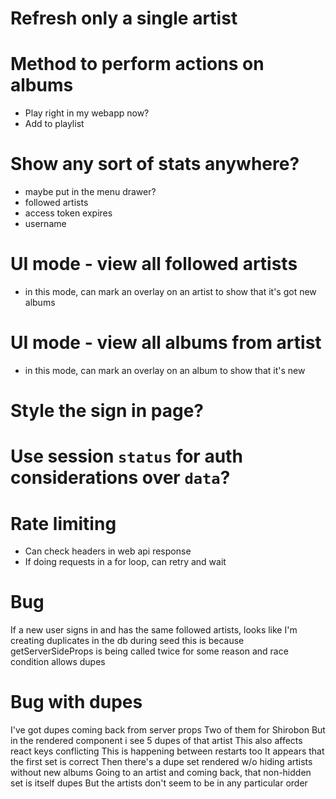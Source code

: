 # Refresh only a single artist

# Method to perform actions on albums

- Play right in my webapp now?
- Add to playlist

# Show any sort of stats anywhere?

- maybe put in the menu drawer?
- followed artists
- access token expires
- username

# UI mode - view all followed artists

- in this mode, can mark an overlay on an artist to show that it's got new albums

# UI mode - view all albums from artist

- in this mode, can mark an overlay on an album to show that it's new

# Style the sign in page?

# Use session `status` for auth considerations over `data`?

# Rate limiting

- Can check headers in web api response
- If doing requests in a for loop, can retry and wait

# Bug

If a new user signs in and has the same followed artists, looks like I'm creating duplicates in the db during seed
this is because getServerSideProps is being called twice for some reason and race condition allows dupes

# Bug with dupes

I've got dupes coming back from server props
Two of them for Shirobon
But in the rendered component i see 5 dupes of that artist
This also affects react keys conflicting
This is happening between restarts too
It appears that the first set is correct
Then there's a dupe set rendered w/o hiding artists without new albums
Going to an artist and coming back, that non-hidden set is itself dupes
But the artists don't seem to be in any particular order
